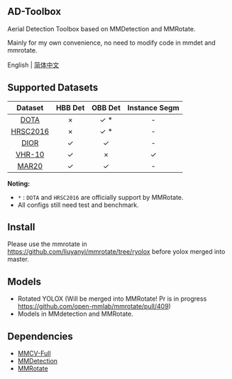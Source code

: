 ## AD-Toolbox

Aerial Detection Toolbox based on MMDetection and MMRotate.

Mainly for my own convenience, no need to modify code in mmdet and mmrotate.

English | [简体中文](README_zh-CN.md)

## Supported Datasets

|                        Dataset                        | HBB Det | OBB Det | Instance Segm |
| :---------------------------------------------------: | :-----: | :-----: | :-----------: |
| [DOTA](https://captain-whu.github.io/DOTA/index.html) |    ×    |  ✓ \*   |       -       |
|                    [HRSC2016](<>)                     |    ×    |  ✓ \*   |       -       |
|    [DIOR](https://gcheng-nwpu.github.io/#Datasets)    |    ✓    |    ✓    |       -       |
|   [VHR-10](https://gcheng-nwpu.github.io/#Datasets)   |    ✓    |    ×    |       ✓       |
|   [MAR20](https://gcheng-nwpu.github.io/#Datasets)    |    ✓    |    ✓    |       -       |

**Noting:**

- `*` : `DOTA` and `HRSC2016` are officially support by MMRotate.
- All configs still need test and benchmark.

## Install

Please use the mmrotate in https://github.com/liuyanyi/mmrotate/tree/ryolox
before yolox merged into master.

## Models

- Rotated YOLOX (Will be merged into MMRotate! Pr is in progress https://github.com/open-mmlab/mmrotate/pull/409)
- Models in MMdetection and MMRotate.

## Dependencies

- [MMCV-Full](https://github.com/open-mmlab/mmcv)
- [MMDetection](https://github.com/open-mmlab/mmdetection)
- [MMRotate](https://github.com/open-mmlab/mmrotate)
